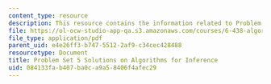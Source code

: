 ```yaml
---
content_type: resource
description: This resource contains the information related to Problem Set 5 Solutions.
file: https://ol-ocw-studio-app-qa.s3.amazonaws.com/courses/6-438-algorithms-for-inference-fall-2014/084133fab407ba0ca9a58406f4afec29_MIT6_438F14_ps5_sol.pdf
file_type: application/pdf
parent_uid: e4e26ff3-b747-5512-2af9-c34cec428488
resourcetype: Document
title: Problem Set 5 Solutions on Algorithms for Inference
uid: 084133fa-b407-ba0c-a9a5-8406f4afec29
---
```


